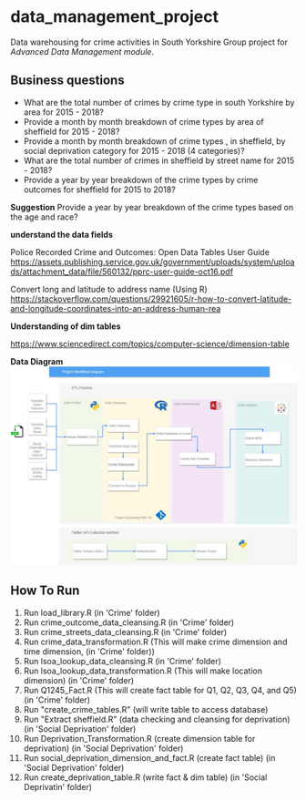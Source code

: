 # data_management_project
Data warehousing for crime activities in South Yorkshire
Group project for *Advanced Data Management module*.

## Business questions
+ What are the total number of crimes by crime type in south Yorkshire by area  for 2015 - 2018?
+ Provide a month by month breakdown of crime types by area of sheffield for  2015 - 2018?
+ Provide a month by month breakdown of crime types , in sheffield, by social deprivation category for  2015 - 2018 (4 categories)?
+ What are the total number of crimes in sheffield by street name  for 2015 - 2018?
+ Provide a year by year breakdown of the crime types by crime outcomes for sheffield for 2015 to 2018?

**Suggestion**
Provide a year by year breakdown of the crime types based on the age and race?

**understand the data fields**

Police Recorded Crime and Outcomes: Open Data Tables User Guide
https://assets.publishing.service.gov.uk/government/uploads/system/uploads/attachment_data/file/560132/pprc-user-guide-oct16.pdf

Convert long and latitude to address name (Using R)
https://stackoverflow.com/questions/29921605/r-how-to-convert-latitude-and-longitude-coordinates-into-an-address-human-rea

**Understanding of dim tables**

https://www.sciencedirect.com/topics/computer-science/dimension-table

**Data Diagram**
![alt text](https://raw.githubusercontent.com/adrikacang/data_management_project/bdbe4ac4dc0a806cc7488b973a743d7f0824b036/diagram.png)


## How To Run
1. Run load_library.R (in 'Crime' folder)
2. Run crime_outcome_data_cleansing.R (in 'Crime' folder)
3. Run crime_streets_data_cleansing.R (in 'Crime' folder)
4. Run crime_data_transformation.R (This will make crime dimension and time dimension, (in 'Crime' folder))
5. Run lsoa_lookup_data_cleansing.R  (in 'Crime' folder)
6. Run lsoa_lookup_data_transformation.R (This will make location dimension) (in 'Crime' folder)
7. Run Q1245_Fact.R (This will create fact table for Q1, Q2, Q3, Q4, and Q5) (in 'Crime' folder)
8. Run "create_crime_tables.R" (will write table to access database)
9. Run "Extract sheffield.R" (data checking and cleansing for deprivation) (in 'Social Deprivation' folder)
10. Run Deprivation_Transformation.R (create dimension table for deprivation) (in 'Social Deprivation' folder)
11. Run social_deprivation_dimension_and_fact.R (create fact table) (in 'Social Deprivation' folder)
12. Run create_deprivation_table.R (write fact & dim table) (in 'Social Deprivatin' folder)
